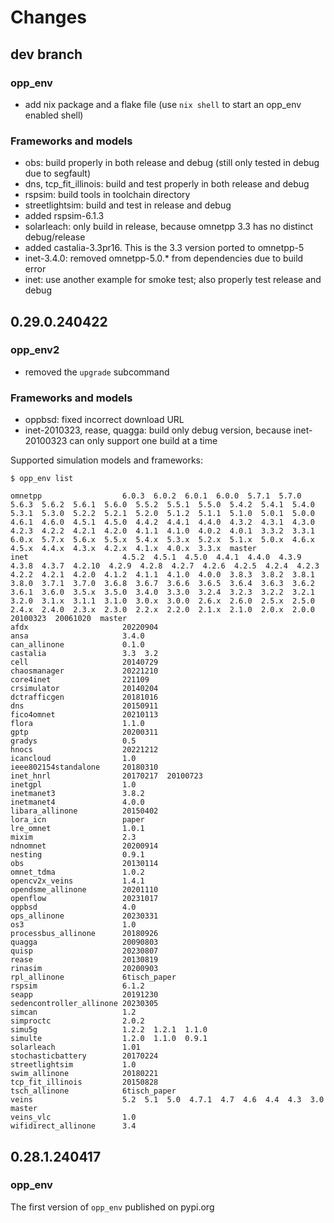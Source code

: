 # Changes

## dev branch

### opp_env

- add nix package and a flake file (use `nix shell` to start an opp_env enabled shell)

### Frameworks and models

- obs: build properly in both release and debug (still only tested in debug due to segfault)
- dns, tcp_fit_illinois: build and test properly in both release and debug
- rspsim: build tools in toolchain directory
- streetlightsim: build and test in release and debug
- added rspsim-6.1.3
- solarleach: only build in release, because omnetpp 3.3 has no distinct debug/release
- added castalia-3.3pr16. This is the 3.3 version ported to omnetpp-5
- inet-3.4.0: removed omnetpp-5.0.* from dependencies due to build error
- inet: use another example for smoke test; also properly test release and debug

## 0.29.0.240422

### opp_env2

- removed the `upgrade` subcommand

### Frameworks and models

- oppbsd: fixed incorrect download URL
- inet-2010323, rease, quagga: build only debug version, because inet-20100323 can only support one build at a time

Supported simulation models and frameworks:

```
$ opp_env list

omnetpp                  6.0.3  6.0.2  6.0.1  6.0.0  5.7.1  5.7.0  5.6.3  5.6.2  5.6.1  5.6.0  5.5.2  5.5.1  5.5.0  5.4.2  5.4.1  5.4.0  5.3.1  5.3.0  5.2.2  5.2.1  5.2.0  5.1.2  5.1.1  5.1.0  5.0.1  5.0.0  4.6.1  4.6.0  4.5.1  4.5.0  4.4.2  4.4.1  4.4.0  4.3.2  4.3.1  4.3.0  4.2.3  4.2.2  4.2.1  4.2.0  4.1.1  4.1.0  4.0.2  4.0.1  3.3.2  3.3.1  6.0.x  5.7.x  5.6.x  5.5.x  5.4.x  5.3.x  5.2.x  5.1.x  5.0.x  4.6.x  4.5.x  4.4.x  4.3.x  4.2.x  4.1.x  4.0.x  3.3.x  master
inet                     4.5.2  4.5.1  4.5.0  4.4.1  4.4.0  4.3.9  4.3.8  4.3.7  4.2.10  4.2.9  4.2.8  4.2.7  4.2.6  4.2.5  4.2.4  4.2.3  4.2.2  4.2.1  4.2.0  4.1.2  4.1.1  4.1.0  4.0.0  3.8.3  3.8.2  3.8.1  3.8.0  3.7.1  3.7.0  3.6.8  3.6.7  3.6.6  3.6.5  3.6.4  3.6.3  3.6.2  3.6.1  3.6.0  3.5.x  3.5.0  3.4.0  3.3.0  3.2.4  3.2.3  3.2.2  3.2.1  3.2.0  3.1.x  3.1.1  3.1.0  3.0.x  3.0.0  2.6.x  2.6.0  2.5.x  2.5.0  2.4.x  2.4.0  2.3.x  2.3.0  2.2.x  2.2.0  2.1.x  2.1.0  2.0.x  2.0.0  20100323  20061020  master
afdx                     20220904
ansa                     3.4.0
can_allinone             0.1.0
castalia                 3.3  3.2
cell                     20140729
chaosmanager             20221210
core4inet                221109
crsimulator              20140204
dctrafficgen             20181016
dns                      20150911
fico4omnet               20210113
flora                    1.1.0
gptp                     20200311
gradys                   0.5
hnocs                    20221212
icancloud                1.0
ieee802154standalone     20180310
inet_hnrl                20170217  20100723
inetgpl                  1.0
inetmanet3               3.8.2
inetmanet4               4.0.0
libara_allinone          20150402
lora_icn                 paper
lre_omnet                1.0.1
mixim                    2.3
ndnomnet                 20200914
nesting                  0.9.1
obs                      20130114
omnet_tdma               1.0.2
opencv2x_veins           1.4.1
opendsme_allinone        20201110
openflow                 20231017
oppbsd                   4.0
ops_allinone             20230331
os3                      1.0
processbus_allinone      20180926
quagga                   20090803
quisp                    20230807
rease                    20130819
rinasim                  20200903
rpl_allinone             6tisch_paper
rspsim                   6.1.2
seapp                    20191230
sedencontroller_allinone 20230305
simcan                   1.2
simproctc                2.0.2
simu5g                   1.2.2  1.2.1  1.1.0
simulte                  1.2.0  1.1.0  0.9.1
solarleach               1.01
stochasticbattery        20170224
streetlightsim           1.0
swim_allinone            20180221
tcp_fit_illinois         20150828
tsch_allinone            6tisch_paper
veins                    5.2  5.1  5.0  4.7.1  4.7  4.6  4.4  4.3  3.0  master
veins_vlc                1.0
wifidirect_allinone      3.4
```

## 0.28.1.240417

### opp_env

The first version of `opp_env` published on pypi.org
